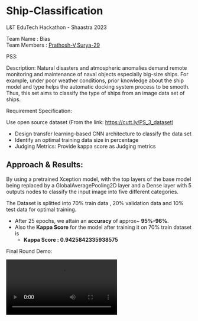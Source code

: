 # Ship-Classification
L&T EduTech Hackathon - Shaastra 2023  
  
Team Name : Bias   
Team Members : <a href="https://github.com/Prathosh-V">Prathosh-V</a>,<a href="https://github.com/Surya-29">Surya-29</a>  
  
PS3:  

Description: Natural disasters and atmospheric anomalies demand remote monitoring and maintenance of naval objects especially big-size ships. For example, under poor weather conditions, prior knowledge about the ship model and type helps the automatic docking system process to be smooth. Thus, this set aims to classify the type of ships from an image data set of ships.   

Requirement Specification:  

Use open source dataset (From the link: https://cutt.ly/PS_3_dataset)  
- Design transfer learning-based CNN architecture to classify the data set  
- Identify an optimal training data size in percentage  
- Judging Metrics: Provide kappa score as Judging metrics  

## Approach & Results:

By using a pretrained Xception model, with the top layers of the base model being replaced by a GlobalAveragePooling2D layer and a Dense layer with 5 outputs nodes to classify the input image into five different categories.
  
The Dataset is splitted into 70% train data , 20% validation data and 10% test data for optimal training.  
- After 25 epochs, we attain an __accuracy__ of approx~ __95%-96%__.  
- Also the __Kappa Score__ for the model after training it on 70% train dataset is    
  - <b>Kappa Score : 0.9425842335938575</b>

Final Round Demo:

<video src="https://raw.githubusercontent.com/Surya-29/Ship-Classification/main/video_stream.mp4"></video>
